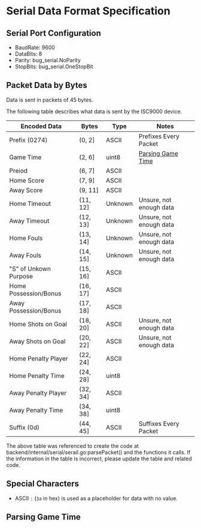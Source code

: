 # Serial Data Format Specification

## Serial Port Configuration

- BaudRate: 9600
- DataBits: 8
- Parity:   bug_serial.NoParity
- StopBits: bug_serial.OneStopBit

## Packet Data by Bytes

Data is sent in packets of 45 bytes.

The following table describes what data is sent by the ISC9000 device. 

| Encoded Data          | Bytes     | Type    | Notes 
| --------------------- | --------- | ------- | --------------------- 
| Prefix (0274)         | (0, 2]    | ASCII   | Prefixes Every Packet 
| Game Time             | (2, 6]    | uint8   | [Parsing Game Time](#parsing-game-time) 
| Preiod                | (6, 7]    | ASCII   | 
| Home Score            | (7, 9]    | ASCII   | 
| Away Score            | (9, 11]   | ASCII   | 
| Home Timeout          | (11, 12]  | Unknown | Unsure, not enough data
| Away Timeout          | (12, 13]  | Unknown | Unsure, not enough data
| Home Fouls            | (13, 14]  | Unknown | Unsure, not enough data
| Away Fouls            | (14, 15]  | Unknown | Unsure, not enough data
| "S" of Unkown Purpose | (15, 16]  | ASCII   | 
| Home Possession/Bonus | (16, 17]  | ASCII   | 
| Away Possession/Bonus | (17, 18]  | ASCII   | 
| Home Shots on Goal    | (18, 20]  | ASCII   | Unsure, not enough data
| Away Shots on Goal    | (20, 22]  | ASCII   | Unsure, not enough data
| Home Penalty Player   | (22, 24]  | ASCII   |  
| Home Penalty Time     | (24, 28]  | uint8   | 
| Away Penalty Player   | (32, 34]  | ASCII   | 
| Away Penalty Time     | (34, 38]  | uint8   | 
| Suffix (0d)           | (44, 45]  | ASCII   | Suffixes Every Packet 

The above table was referenced to create the code at backend/internal/serial/serail.go:parsePacket() and the functions it calls. If the information in the table is incorrect, please update the table and related code.

## Special Characters

- ASCII `:` (`3a` in hex) is used as a placeholder for data with no value.

## Parsing Game Time